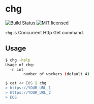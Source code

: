 # chg

[![Build Status](https://travis-ci.org/thekuwayama/chg.svg?branch=master)](https://travis-ci.org/thekuwayama/chg)
[![MIT licensed](https://img.shields.io/badge/license-MIT-brightgreen.svg)](https://raw.githubusercontent.com/thekuwayama/chg/master/LICENSE.txt)

`chg` is Concurrent Http Get command.

## Usage

```bash
$ chg -help
Usage of chg:
  -n int
        number of workers (default 4)
```

```bash
$ cat << EOS | chg
> https://YOUR_URL_1
> https://YOUR_URL_2
> EOS
```
